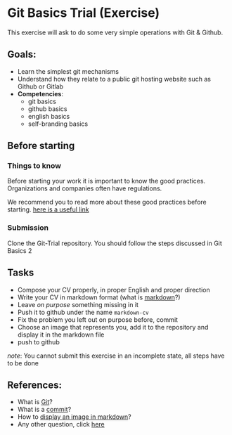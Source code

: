 # Git Basics Trial \(Exercise\)

This exercise will ask to do some very simple operations with Git & Github.

## Goals:

* Learn the simplest git mechanisms
* Understand how they relate to a public git hosting website such as Github or Gitlab
* **Competencies**: 
  * git basics
  * github basics
  * english basics
  * self-branding basics

## Before starting

### Things to know

Before starting your work it is important to know the good practices. Organizations and companies often have regulations.

We recommend you to read more about these good practices before starting. [here is a useful link](https://github.com/trein/dev-best-practices/wiki/Git-Commit-Best-Practices)

### Submission

Clone the Git-Trial repository. You should follow the steps discussed in Git Basics 2

## Tasks

* Compose your CV properly, in proper English and proper direction 
* Write your CV in markdown format \(what is [markdown](http://lmgtfy.com/?q=markdown)?\) 
* Leave _on purpose_ something missing in it
* Push it to github under the name `markdown-cv`
* Fix the problem you left out on purpose before, commit  
* Choose an image that represents you, add it to the repository and display it in the markdown file
* push to github

_note_: You cannot submit this exercise in an incomplete state, all steps have to be done

## References:

* What is [Git](http://lmgtfy.com/?q=git)?
* What is a [commit](http://lmgtfy.com/?q=what+is+git+commit)?
* How to [display an image in markdown](http://lmgtfy.com/?q=how+to+display+an+image+in+markdown)?
* Any other question, click [here](http://lmgtfy.com/?q=how+do+I+search+for+things+on+the+internet)


